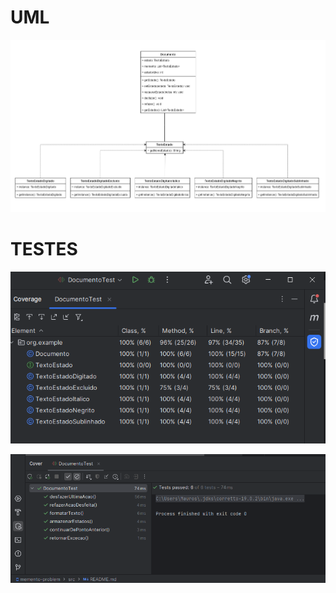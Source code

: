 <h1>UML</h1>

![memento-uml.png](memento-uml.png)

<h1>TESTES</h1>

![img.png](img.png)

![img_1.png](img_1.png)